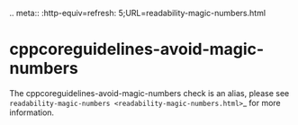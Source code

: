 .. meta:: :http-equiv=refresh: 5;URL=readability-magic-numbers.html

cppcoreguidelines-avoid-magic-numbers
=====================================

The cppcoreguidelines-avoid-magic-numbers check is an alias, please see
`readability-magic-numbers <readability-magic-numbers.html>`\_ for more
information.
